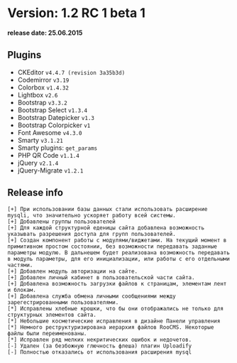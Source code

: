 Version: 1.2 RC 1 beta 1
========================
**release date:	25.06.2015**

Plugins
-------
- CKEditor		`v4.4.7 (revision 3a35b3d)`
- Codemirror		`v3.19`
- Colorbox		`v1.4.32`
- Lightbox		`v2.6`
- Bootstrap		`v3.3.2`
- Bootstrap Select	`v1.3.4`
- Bootstrap Datepicker	`v1.3`
- Bootstrap Colorpicker	`v1`
- Font Awesome		`v4.3.0`
- Smarty		`v3.1.21`
- Smarty plugins:	`get_params`
- PHP QR Code		`v1.1.4`
- jQuery		`v2.1.4`
- jQuery-Migrate	`v1.2.1`


Release info
------------
	[+]	При использовании базы данных стали использовать расширение mysqli, что значительно ускоряет работу всей системы.
	[+]	Добавлены группы пользователей
	[+]	Для каждой структурной еденицы сайта добавлена возможность указывать разрешения доступа для групп пользователей.
	[+]	Создан компонент работы с модулями/виджетами. На текущий момент в примитивном простом состоянии, без возможности передавать заданные параметры модулю. В дальнешем будет реализована возможность передавать в модуль параметры, для его инициализации, или работы с его отдельными частями.
	[+]	Добавлен модуль авторизации на сайте.
	[+]	Добавлен личный кабинет в пользовательской части сайта.
	[+]	Добавлена возможность загрузки файлов к страницам, элементам лент и блокам.
	[+]	Добавлена служба обмена личными сообщениями между зарегестрированными пользователями.
	[*]	Исправлены хлебные крошки, что бы они отображались не только для структурных элементов сайта.
	[*]	Небольшие косметические исправления в дизайне Панели управления
	[*]	Немного реструктуризирована иерархия файлов RooCMS. Некоторые файлы были переименованы.
	[*]	Исправлен ряд мелких некритических ошибок и недочетов.
	[-]	Удален (за безбожную глючность флеша) плагин Uploadify
	[-]	Полностью отказались от использования расширения mysql
